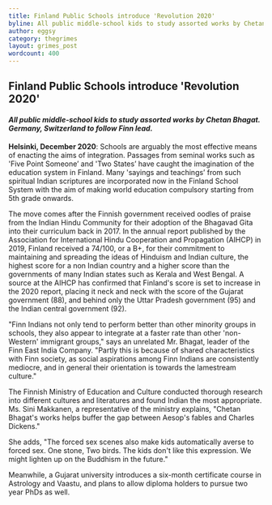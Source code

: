 ```yaml
---
title: Finland Public Schools introduce 'Revolution 2020'
byline: All public middle-school kids to study assorted works by Chetan Bhagat. Germany, Switzerland to follow Finn lead.
author: eggsy
category: thegrimes
layout: grimes_post
wordcount: 400
---
```


## Finland Public Schools introduce 'Revolution 2020'

#### *All public middle-school kids to study assorted works by Chetan Bhagat. Germany, Switzerland to follow Finn lead.*

**Helsinki, December 2020**: Schools are arguably the most effective means of enacting the aims of integration. Passages from seminal works such as 'Five Point Someone’ and 'Two States’ have caught the imagination of the education system in Finland. Many 'sayings and teachings’ from such spiritual Indian scriptures are incorporated now in the Finland School System with the aim of making world education compulsory starting from 5th grade onwards.

The move comes after the Finnish government received oodles of praise from the Indian Hindu Community for their adoption of the Bhagavad Gita into their curriculum back in 2017. In the annual report published by the Association for International Hindu Cooperation and Propagation (AIHCP) in 2019, Finland received a 74/100, or a B+, for their commitment to maintaining and spreading the ideas of Hinduism and Indian culture, the highest score for a non Indian country and a higher score than the governments of many Indian states such as Kerala and West Bengal. A source at the AIHCP has confirmed that Finland's score is set to increase in the 2020 report, placing it neck and neck with the score of the Gujarat government (88), and behind only the Uttar Pradesh government (95) and the Indian central government (92). 

"Finn Indians not only tend to perform better than other minority groups in schools, they also appear to integrate at a faster rate than other 'non-Western' immigrant groups," says an unrelated Mr. Bhagat, leader of the Finn East India Company. "Partly this is because of shared characteristics with Finn society, as social aspirations among Finn Indians are consistently mediocre, and in general their orientation is towards the lamestream culture."

The Finnish Ministry of Education and Culture conducted thorough research into different cultures and literatures and found Indian the most appropriate. Ms. Sini Makkanen, a representative of the ministry explains, "Chetan Bhagat's works helps buffer the gap between Aesop's fables and Charles Dickens."

She adds, "The forced sex scenes also make kids automatically averse to forced sex. One stone, Two birds. The kids don't like this expression. We might lighten up on the Buddhism in the future."

Meanwhile, a Gujarat university introduces a six-month certificate course in Astrology and Vaastu, and plans to allow diploma holders to pursue two year PhDs as well.